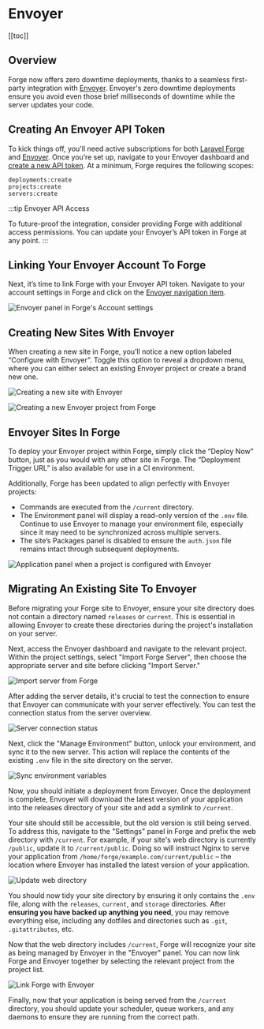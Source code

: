 # Envoyer

[[toc]]

## Overview

Forge now offers zero downtime deployments, thanks to a seamless first-party integration with [Envoyer](https://envoyer.io). Envoyer's zero downtime deployments ensure you avoid even those brief milliseconds of downtime while the server updates your code.

## Creating An Envoyer API Token

To kick things off, you'll need active subscriptions for both [Laravel Forge](https://forge.laravel.com/auth/register) and [Envoyer](https://envoyer.io/auth/register). Once you’re set up, navigate to your Envoyer dashboard and [create a new API token](https://envoyer.io/user/profile?name=Laravel%20Forge&scopes=projects:create,deployments:create,servers:create#/api). At a minimum, Forge requires the following scopes:

```
deployments:create
projects:create
servers:create
```

:::tip Envoyer API Access

To future-proof the integration, consider providing Forge with additional access permissions. You can update your Envoyer’s API token in Forge at any point.
:::

## Linking Your Envoyer Account To Forge

Next, it’s time to link Forge with your Envoyer API token. Navigate to your account settings in Forge and click on the [Envoyer navigation item](https://forge.laravel.com/user-profile/envoyer).

![Envoyer panel in Forge's Account settings](/img/forge-envoyer-panel.png)

## Creating New Sites With Envoyer

When creating a new site in Forge, you’ll notice a new option labeled “Configure with Envoyer”. Toggle this option to reveal a dropdown menu, where you can either select an existing Envoyer project or create a brand new one.

![Creating a new site with Envoyer](/img/envoyer-new-site.png)

![Creating a new Envoyer project from Forge](/img/new-envoyer-project.png)

## Envoyer Sites In Forge

To deploy your Envoyer project within Forge, simply click the “Deploy Now” button, just as you would with any other site in Forge. The “Deployment Trigger URL” is also available for use in a CI environment.

Additionally, Forge has been updated to align perfectly with Envoyer projects:

- Commands are executed from the `/current` directory.
- The Environment panel will display a read-only version of the `.env` file. Continue to use Envoyer to manage your environment file, especially since it may need to be synchronized across multiple servers.
- The site’s Packages panel is disabled to ensure the `auth.json` file remains intact through subsequent deployments.

![Application panel when a project is configured with Envoyer](/img/site-panel-with-envoyer.png)

## Migrating An Existing Site To Envoyer

Before migrating your Forge site to Envoyer, ensure your site directory does not contain a directory named `releases` or `current`. This is essential in allowing Envoyer to create these directories during the project's installation on your server.

Next, access the Envoyer dashboard and navigate to the relevant project. Within the project settings, select "Import Forge Server", then choose the appropriate server and site before clicking "Import Server."

![Import server from Forge](/img/import-server-from-forge.png)

After adding the server details, it's crucial to test the connection to ensure that Envoyer can communicate with your server effectively. You can test the connection status from the server overview.

![Server connection status](/img/server-connection-status.png)

Next, click the "Manage Environment" button, unlock your environment, and sync it to the new server. This action will replace the contents of the existing `.env` file in the site directory on the server.

![Sync environment variables](/img/sync-environment.png)

Now, you should initiate a deployment from Envoyer. Once the deployment is complete, Envoyer will download the latest version of your application into the releases directory of your site and add a symlink to `/current`.

Your site should still be accessible, but the old version is still being served. To address this, navigate to the "Settings" panel in Forge and prefix the web directory with `/current`. For example, if your site's web directory is currently `/public`, update it to `/current/public`. Doing so will instruct Nginx to serve your application from `/home/forge/example.com/current/public` – the location where Envoyer has installed the latest version of your application.

![Update web directory](/img/update-web-directory.png)

You should now tidy your site directory by ensuring it only contains the `.env` file, along with the `releases`, `current`, and `storage` directories. After **ensuring you have backed up anything you need**, you may remove everything else, including any dotfiles and directories such as `.git`, `.gitattributes`, etc.

Now that the web directory includes `/current`, Forge will recognize your site as being managed by Envoyer in the "Envoyer" panel. You can now link Forge and Envoyer together by selecting the relevant project from the project list.

![Link Forge with Envoyer](/img/forge-envoyer-link.png)

Finally, now that your application is being served from the `/current` directory, you should update your scheduler, queue workers, and any daemons to ensure they are running from the correct path.
